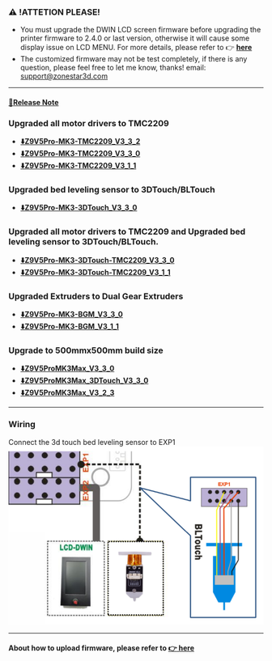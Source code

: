 ### :warning: !ATTETION PLEASE! 
- You must upgrade the DWIN LCD screen firmware before upgrading the printer firmware to 2.4.0 or last version, otherwise it will cause some display issue on LCD MENU. For more details, please refer to :point_right: [**here**](https://github.com/ZONESTAR3D/Upgrade-kit-guide/tree/main/TFT-LCD/LCD-DWIN)
- The customized firmware may not be test completely, if there is any question, please feel free to let me know, thanks! email: support@zonestar3d.com

-----
#### [:book:Release Note](https://github.com/ZONESTAR3D/Firmware/tree/master/Z9/Z9V5/bin/Z9V5Pro-MK3/beta)

### Upgraded all motor drivers to TMC2209
- **[:arrow_down:Z9V5Pro-MK3-TMC2209_V3_3_2](./Z9V5Pro-MK3-TMC2209_V3_3_2.zip)**
- **[:arrow_down:Z9V5Pro-MK3-TMC2209_V3_3_0](./Z9V5Pro-MK3-TMC2209_V3_3_0.zip)**
- **[:arrow_down:Z9V5Pro-MK3-TMC2209_V3_1_1](./Z9V5Pro-MK3-TMC2209_V3_1_1.zip)**
### Upgraded bed leveling sensor to 3DTouch/BLTouch
- **[:arrow_down:Z9V5Pro-MK3-3DTouch_V3_3_0](./Z9V5Pro-MK3-3DTouch_V3_3_0.zip)**
### Upgraded all motor drivers to TMC2209 and Upgraded bed leveling sensor to 3DTouch/BLTouch.
- **[:arrow_down:Z9V5Pro-MK3-3DTouch-TMC2209_V3_3_0](./Z9V5Pro-MK3-3DTouch-TMC2209_V3_1_1.zip)**
- **[:arrow_down:Z9V5Pro-MK3-3DTouch-TMC2209_V3_1_1](./Z9V5Pro-MK3-3DTouch-TMC2209_V3_1_1.zip)**

### Upgraded Extruders to Dual Gear Extruders 
- **[:arrow_down:Z9V5Pro-MK3-BGM_V3_3_0](./Z9V5Pro-MK3-BGM_V3_3_0.zip)**
- **[:arrow_down:Z9V5Pro-MK3-BGM_V3_1_1](./Z9V5Pro-MK3-BGM_V3_1_1.zip)**

### Upgrade to 500mmx500mm build size 
- **[:arrow_down:Z9V5ProMK3Max_V3_3_0](./Z9V5ProMK3Max_V3_3_0.zip)**
- **[:arrow_down:Z9V5ProMK3Max_3DTouch_V3_3_0](./Z9V5ProMK3Max_3DTouch_V3_3_0.zip)**
- **[:arrow_down:Z9V5ProMK3Max_V3_2_3](./Z9V5ProMK3Max_V3_2_3.zip)**

-----
### Wiring
Connect the 3d touch bed leveling sensor to EXP1  
![](Wiring_3DTouch.png)

-----
#### About how to upload firmware, please refer to [:point_right: here](https://github.com/ZONESTAR3D/Firmware/tree/master/Z9/Z9V5/bin#how-to-upload-firmware-to-z9v5pro)